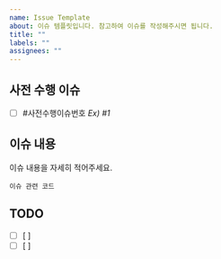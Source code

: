 ```yaml
---
name: Issue Template
about: 이슈 템플릿입니다. 참고하여 이슈를 작성해주시면 됩니다.
title: ""
labels: ""
assignees: ""
---
```


## 사전 수행 이슈

- [ ] #사전수행이슈번호 _Ex) #1_

## 이슈 내용

이슈 내용을 자세히 적어주세요.

```
이슈 관련 코드

```

## TODO

- [ ] [ ]
- [ ] [ ]
